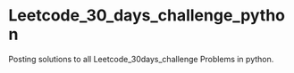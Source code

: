 # Leetcode_30_days_challenge_python
Posting solutions to all Leetcode_30days_challenge Problems in python.
